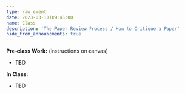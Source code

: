 ```yaml
---
type: raw_event
date: 2023-03-10T09:45:00
name: Class
description: 'The Paper Review Process / How to Critique a Paper'
hide_from_announcments: true
---
```


**Pre-class Work:** (instructions on canvas)
* TBD

**In Class:** 
* TBD

